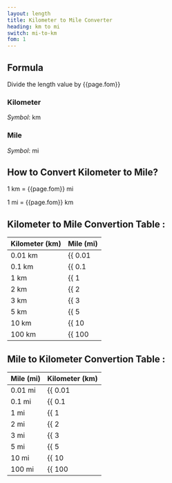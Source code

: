 ```yaml
---
layout: length
title: Kilometer to Mile Converter
heading: km to mi
switch: mi-to-km
fom: 1
---
```


## Formula
Divide the length value by {{page.fom}}

### Kilometer
*Symbol*: km

### Mile
*Symbol*: mi

## How to Convert Kilometer to Mile?
1 km = {{page.fom}} mi

1 mi = {{page.fom}} km

## Kilometer to Mile Convertion Table :

| Kilometer (km) | Mile (mi) |
| ---- | ---- |
| 0.01 km | {{ 0.01 | divided_by: page.fom | round: 5 }} mi |
| 0.1 km | {{ 0.1 | divided_by: page.fom | round: 5 }} mi |
| 1 km | {{ 1 | divided_by: page.fom | round: 5 }} mi |
| 2 km | {{ 2 | divided_by: page.fom | round: 5 }} mi |
| 3 km | {{ 3 | divided_by: page.fom | round: 5 }} mi |
| 5 km | {{ 5 | divided_by: page.fom | round: 5 }} mi |
| 10 km | {{ 10 | divided_by: page.fom | round: 5 }} mi |
| 100 km | {{ 100 | divided_by: page.fom | round: 5 }} mi |

## Mile to Kilometer Convertion Table :

| Mile (mi) | Kilometer (km) |
| ---- | ---- |
| 0.01 mi | {{ 0.01 | times: page.fom | round: 5 }} km |
| 0.1 mi | {{ 0.1 | times: page.fom | round: 5 }} km |
| 1 mi | {{ 1 | times: page.fom | round: 5 }} km |
| 2 mi | {{ 2 | times: page.fom | round: 5 }} km |
| 3 mi | {{ 3 | times: page.fom | round: 5 }} km |
| 5 mi | {{ 5 | times: page.fom | round: 5 }} km |
| 10 mi | {{ 10 | times: page.fom | round: 5 }} km |
| 100 mi | {{ 100 | times: page.fom | round: 5 }} km |

<script>
selectInput[8].selected = true
selectOutput[9].selected = true
</script>
